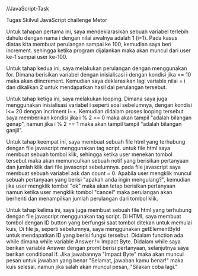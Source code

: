 //JavaScript-Task

Tugas Skilvul JavaScript challenge Metor

<!-- Jawaban pertanyaan 1 -->

Untuk tahapan pertama ini, saya mendeklarasikan sebuah variabel terlebih dahulu dengan nama i dengan nilai awalnya adalah 1 (i=1). Pada kasus diatas kita membuat perulangan sampai ke 100, kemudian saya beri increment. sehingga ketika program dijalankan maka akan muncul dari user ke-1 sampai user ke-100.

<!-- Jawaban pertanyaan 2 -->

Untuk tahap kedua ini, saya melakukan perulangan dengan menggunakan for. Dimana berisikan variabel dengan inisialisasi i dengan kondisi jika <= 10 maka akan diincrement. Kemudian saya deklarasikan lagi variable nilai = i dan dikalikan 2 untuk mendapatkan hasil dai perulangan tersebut.

<!-- Jawaban Pertanyaan 3 -->

Untuk tahap ketiga ini, saya melakukan looping. Dimana saya juga menggunakan inisialisasi variabel i seperti soal sebelumnya, dengan kondisi i<= 20 dengan incriment i++. Kemudian didalam proses looping tersebut saya memberikan kondisi jika i % 2 == 0 maka akan tampil "adalah bilangan genap", namun jika i % 2 == 1 maka akan tampil tampil "adalah bilangan ganjil".

<!-- Jawaban Pertanyaan 4 -->

Untuk tahap keempat ini, saya membuat sebuah file html yang terhubung dengan file javascript menggunakan tag script. untuk file html saya membuat sebuah tombol klik, sehingga ketika user menekan tombol tersebut maka akan memunculkan sebuah notif yang berisikan pertanyaan dan jumlah klik dari file javascript sebelumnya. pada file javascript saya membuat sebuah variabel ask dan count = 0. Apabila user mengklik muncul sebuah pertanyaan yang berisi "apakah anda ingin mengulang?", kemudian jika user mengklik tombol "ok" maka akan tetap berisikan pertanyaan namun ketika user mengklik tombol "cancel" maka perulangan akan berhenti dan menampilkan jumlah perulangan dari tombol klik.

<!-- Jawaban Pertanyaan 5 -->

Untuk tahap kelima ini, saya juga membuat sebuah file html yang terhubung dengan file javascript menggunakan tag script. Di HTML saya membuat tombol dengan ID button yang berfungsi saat tombol ditekan untuk memulai kuis, Di file js, seperti sebelumnya, saya menggunakan getElementById untuk mendapatkan ID yang berisi fungsi tersebut. Didalam function ada while dimana while variable Answer != Impact Byte. Didalam while saya berikan variable Answer dengan promt berisi pertanyaan, selanjutnya saya berikan conditional if. Jika jawabannya "Impact Byte" maka akan muncul pesan untuk jawaban yang benar "Selamat, jawaban kamu benar!" maka kuis selesai. namun jika salah akan muncul pesan, "Silakan coba lagi."
